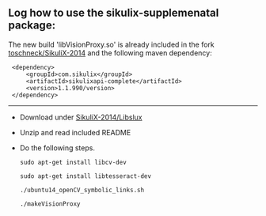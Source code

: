 ## Log how to use the sikulix-supplemenatal package:

The new build 'libVisionProxy.so' is already included in the fork [toschneck/SikuliX-2014](https://github.com/toschneck/SikuliX-2014) and the following maven dependency:

```
 <dependency>
     <groupId>com.sikulix</groupId>
     <artifactId>sikulixapi-complete</artifactId>
     <version>1.1.990/version>
 </dependency>
```
  
---

* Download under [SikuliX-2014/Libslux](https://github.com/RaiMan/SikuliX-2014/tree/master/Libslux)

* Unzip and read included README

* Do the following steps.
  
  ```
  sudo apt-get install libcv-dev
  
  sudo apt-get install libtesseract-dev
  
  ./ubuntu14_openCV_symbolic_links.sh
  
  ./makeVisionProxy 
  
  ```